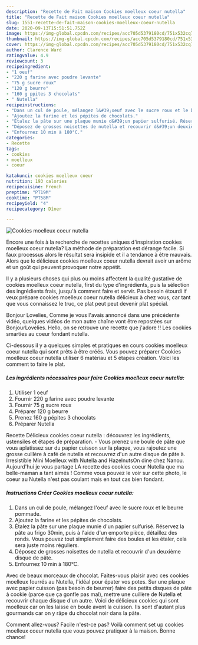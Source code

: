 ```yaml
---
description: "Recette de Fait maison Cookies moelleux coeur nutella"
title: "Recette de Fait maison Cookies moelleux coeur nutella"
slug: 1551-recette-de-fait-maison-cookies-moelleux-coeur-nutella
date: 2020-09-13T15:51:51.752Z
image: https://img-global.cpcdn.com/recipes/acc705d5379180cd/751x532cq70/cookies-moelleux-coeur-nutella-photo-principale-de-la-recette.jpg
thumbnail: https://img-global.cpcdn.com/recipes/acc705d5379180cd/751x532cq70/cookies-moelleux-coeur-nutella-photo-principale-de-la-recette.jpg
cover: https://img-global.cpcdn.com/recipes/acc705d5379180cd/751x532cq70/cookies-moelleux-coeur-nutella-photo-principale-de-la-recette.jpg
author: Clarence Ward
ratingvalue: 4.9
reviewcount: 3
recipeingredient:
- "1 oeuf"
- "220 g farine avec poudre levante"
- "75 g sucre roux"
- "120 g beurre"
- "160 g ppites 3 chocolats"
- " Nutella"
recipeinstructions:
- "Dans un cul de poule, mélangez l&#39;oeuf avec le sucre roux et le beurre pommade."
- "Ajoutez la farine et les pépites de chocolats."
- "Étalez la pâte sur une plaque munie d&#39;un papier sulfurisé. Réservez la pâte au frigo 30min, puis à l&#39;aide d&#39;un emporte pièce, détaillez des ronds. Vous pouvez tout simplement faire des boules et les étaler, cela sera juste moins réguliers."
- "Déposez de grosses noisettes de nutella et recouvrir d&#39;un deuxième disque de pâte."
- "Enfournez 10 min à 180°C."
categories:
- Recette
tags:
- cookies
- moelleux
- coeur

katakunci: cookies moelleux coeur 
nutrition: 193 calories
recipecuisine: French
preptime: "PT19M"
cooktime: "PT58M"
recipeyield: "4"
recipecategory: Dîner

---
```



![Cookies moelleux coeur nutella](https://img-global.cpcdn.com/recipes/acc705d5379180cd/751x532cq70/cookies-moelleux-coeur-nutella-photo-principale-de-la-recette.jpg)

Encore une fois à la recherche de recettes uniques d'inspiration cookies moelleux coeur nutella? La méthode de préparation est dérange facile. Si faux processus alors le résultat sera insipide et il a tendance à être mauvais. Alors que le délicieux cookies moelleux coeur nutella devrait avoir un arôme et un goût qui peuvent provoquer notre appétit.

Il y a plusieurs choses qui plus ou moins affectent la qualité gustative de cookies moelleux coeur nutella, first du type d'ingrédients, puis la sélection des ingrédients frais, jusqu'à comment faire et servir. Pas besoin étourdi if veux prépare cookies moelleux coeur nutella délicieux à chez vous, car tant que vous connaissez le truc, ce plat peut peut devenir plat spécial.

Bonjour Lovelies, Comme je vous l&#39;avais annoncé dans une précédente vidéo, quelques vidéos de mon autre chaîne vont être repostées sur BonjourLovelies. Hello, on se retrouve une recette que j&#39;adore !! Les cookies smarties au coeur fondant nutella.


Ci-dessous il y a quelques simples et pratiques en cours cookies moelleux coeur nutella qui sont prêts à être créés. Vous pouvez préparer Cookies moelleux coeur nutella utiliser 6 matériau et 5 étapes création. Voici les comment to faire le plat.

<!--inarticleads1-->

##### Les ingrédients nécessaires pour faire Cookies moelleux coeur nutella:

1. Utiliser 1 oeuf
1. Fournir 220 g farine avec poudre levante
1. Fournir 75 g sucre roux
1. Préparer 120 g beurre
1. Prenez 160 g pépites 3 chocolats
1. Préparer  Nutella


Recette Délicieux cookies coeur nutella : découvrez les ingrédients, ustensiles et étapes de préparation. - Vous prenez une boule de pâte que vous aplatissez sur du papier cuisson sur la plaque, vous rajoutez une grosse cuillère à café de nutella et recouvrez d&#39;un autre disque de pâte à. Irresistible Mini Moelleux with Nutella and HazelnutsOn dine chez Nanou. Aujourd&#39;hui je vous partage LA recette des cookies coeur Nutella que ma belle-maman a tant aimés ! Comme vous pouvez le voir sur cette photo, le coeur au Nutella n&#39;est pas coulant mais en tout cas bien fondant. 

<!--inarticleads2-->

##### Instructions Créer Cookies moelleux coeur nutella:

1. Dans un cul de poule, mélangez l&#39;oeuf avec le sucre roux et le beurre pommade.
1. Ajoutez la farine et les pépites de chocolats.
1. Étalez la pâte sur une plaque munie d&#39;un papier sulfurisé. Réservez la pâte au frigo 30min, puis à l&#39;aide d&#39;un emporte pièce, détaillez des ronds. Vous pouvez tout simplement faire des boules et les étaler, cela sera juste moins réguliers.
1. Déposez de grosses noisettes de nutella et recouvrir d&#39;un deuxième disque de pâte.
1. Enfournez 10 min à 180°C.


Avec de beaux morceaux de chocolat. Faites-vous plaisir avec ces cookies moelleux fourrés au Nutella, l&#39;idéal pour épater vos potes. Sur une plaque avec papier cuisson (pas besoin de beurrer) faire des petits disques de pâte à cookie (parce que ça gonfle pas mal), mettre une cuillère de Nutella et recouvrir chaque disque d&#39;un autre. Voici de délicieux cookies qui sont moelleux car on les laisse en boule avent la cuisson. Ils sont d&#39;autant plus gourmands car on y râpe du chocolat noir dans la pâte. 


Comment allez-vous? Facile n'est-ce pas? Voilà comment set up cookies moelleux coeur nutella que vous pouvez pratiquer à la maison. Bonne chance!
